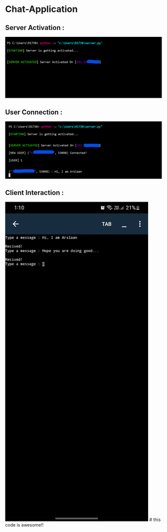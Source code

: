 # Chat-Application


## Server Activation : 

<img src="https://github.com/Arslaan-Thanedar/Chat-Application/blob/master/Server%20Activation.png">

## User Connection :

<img src="https://github.com/Arslaan-Thanedar/Chat-Application/blob/master/Server%20User%20Connection%20.png">

## Client Interaction : 

<img src="https://github.com/Arslaan-Thanedar/Chat-Application/blob/master/Client%20img.jpeg">
# this code is awesome!!

